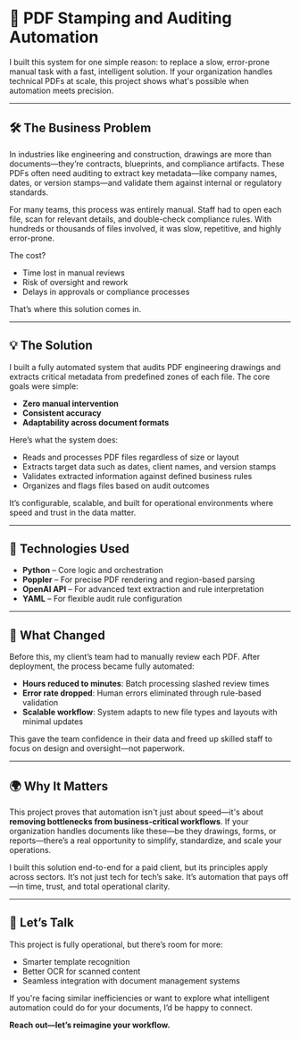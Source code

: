 # 📄 PDF Stamping and Auditing Automation

I built this system for one simple reason: to replace a slow, error-prone manual task with a fast, intelligent solution. If your organization handles technical PDFs at scale, this project shows what's possible when automation meets precision.

---

## 🛠 The Business Problem

In industries like engineering and construction, drawings are more than documents—they’re contracts, blueprints, and compliance artifacts. These PDFs often need auditing to extract key metadata—like company names, dates, or version stamps—and validate them against internal or regulatory standards.

For many teams, this process was entirely manual. Staff had to open each file, scan for relevant details, and double-check compliance rules. With hundreds or thousands of files involved, it was slow, repetitive, and highly error-prone.

The cost?

* Time lost in manual reviews
* Risk of oversight and rework
* Delays in approvals or compliance processes

That’s where this solution comes in.

---

## 💡 The Solution

I built a fully automated system that audits PDF engineering drawings and extracts critical metadata from predefined zones of each file. The core goals were simple:

* **Zero manual intervention**
* **Consistent accuracy**
* **Adaptability across document formats**

Here’s what the system does:

* Reads and processes PDF files regardless of size or layout
* Extracts target data such as dates, client names, and version stamps
* Validates extracted information against defined business rules
* Organizes and flags files based on audit outcomes

It’s configurable, scalable, and built for operational environments where speed and trust in the data matter.

---

## 🔧 Technologies Used

* **Python** – Core logic and orchestration
* **Poppler** – For precise PDF rendering and region-based parsing
* **OpenAI API** – For advanced text extraction and rule interpretation
* **YAML** – For flexible audit rule configuration

---

## 🎯 What Changed

Before this, my client’s team had to manually review each PDF. After deployment, the process became fully automated:

* **Hours reduced to minutes**: Batch processing slashed review times
* **Error rate dropped**: Human errors eliminated through rule-based validation
* **Scalable workflow**: System adapts to new file types and layouts with minimal updates

This gave the team confidence in their data and freed up skilled staff to focus on design and oversight—not paperwork.

---

## 🌍 Why It Matters

This project proves that automation isn't just about speed—it's about **removing bottlenecks from business-critical workflows**. If your organization handles documents like these—be they drawings, forms, or reports—there’s a real opportunity to simplify, standardize, and scale your operations.

I built this solution end-to-end for a paid client, but its principles apply across sectors. It’s not just tech for tech’s sake. It’s automation that pays off—in time, trust, and total operational clarity.

---

## 🤝 Let’s Talk

This project is fully operational, but there’s room for more:

* Smarter template recognition
* Better OCR for scanned content
* Seamless integration with document management systems

If you're facing similar inefficiencies or want to explore what intelligent automation could do for your documents, I’d be happy to connect.

**Reach out—let’s reimagine your workflow.**
